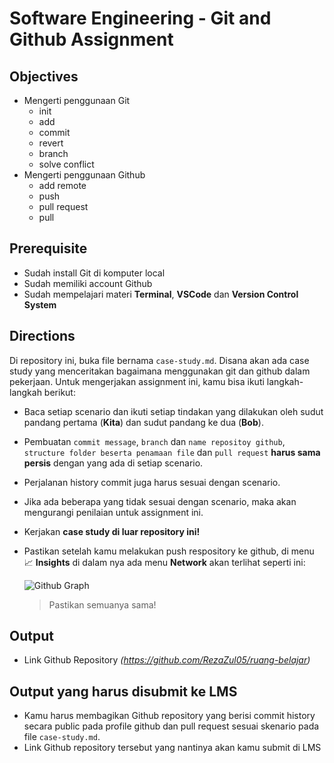 # **Software Engineering - Git and Github Assignment**

## Objectives

- Mengerti penggunaan Git
  - init
  - add
  - commit
  - revert
  - branch
  - solve conflict
- Mengerti penggunaan Github
  - add remote
  - push
  - pull request
  - pull

## Prerequisite

- Sudah install Git di komputer local
- Sudah memiliki account Github
- Sudah mempelajari materi **Terminal**, **VSCode** dan **Version Control System**

## Directions

Di repository ini, buka file bernama `case-study.md`. Disana akan ada case study yang menceritakan bagaimana menggunakan git dan github dalam pekerjaan. Untuk mengerjakan assignment ini, kamu bisa ikuti langkah-langkah berikut:

- Baca setiap scenario dan ikuti setiap tindakan yang dilakukan oleh sudut pandang pertama (**Kita**) dan sudut pandang ke dua (**Bob**).
- Pembuatan `commit message`, `branch` dan `name repositoy github`, `structure folder beserta penamaan file` dan `pull request` **harus sama persis** dengan yang ada di setiap scenario.
- Perjalanan history commit juga harus sesuai dengan scenario.
- Jika ada beberapa yang tidak sesuai dengan scenario, maka akan mengurangi penilaian untuk assignment ini.
- Kerjakan **case study di luar repository ini!**
- Pastikan setelah kamu melakukan push respository ke github, di menu 📈 **Insights** di dalam nya ada menu **Network** akan terlihat seperti ini:

  ![Github Graph](./assets/github-graph.png)

  > Pastikan semuanya sama!

## Output

- Link Github Repository _(https://github.com/RezaZul05/ruang-belajar)_

## Output yang harus disubmit ke LMS

- Kamu harus membagikan Github repository yang berisi commit history secara public pada profile github dan pull request sesuai skenario pada file `case-study.md`.
- Link Github repository tersebut yang nantinya akan kamu submit di LMS
